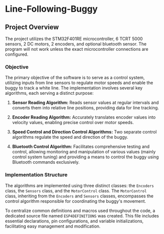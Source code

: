# Line-Following-Buggy

## Project Overview

The project utilizes the STM32F401RE microcontroller, 6 TCRT 5000 sensors, 2 DC motors, 2 encoders, and optional bluetooth sensor. The program will not work unless the exact microcontroller connections are configured.

### Objective

The primary objective of the software is to serve as a control system, utilizing inputs from line sensors to regulate motor speeds and enable the buggy to track a white line. The implementation involves several key algorithms, each serving a distinct purpose:

1. **Sensor Reading Algorithm:** Reads sensor values at regular intervals and converts them into relative line positions, providing data for line tracking.
    
2. **Encoder Reading Algorithm:** Accurately translates encoder values into velocity values, enabling precise control over motor speeds.
    
3. **Speed Control and Direction Control Algorithms:** Two separate control algorithms regulate the speed and direction of the buggy.
    
4. **Bluetooth Control Algorithm:** Facilitates comprehensive testing and control, allowing monitoring and manipulation of various values (mainly control system tuning) and providing a means to control the buggy using Bluetooth commands exclusively.

### Implementation Structure

The algorithms are implemented using three distinct classes: the `Encoders` class, the `Sensors` class, and the `MotorControl` class. The `MotorControl` class, inheriting from the `Encoders` and `Sensors` classes, encompasses the control algorithm responsible for coordinating the buggy's movement.

To centralize common definitions and macros used throughout the code, a dedicated source file named `ESP4DEFINITIONS` was created. This file includes essential declarations, pin configurations, and variable initializations, facilitating easy management and modification.

